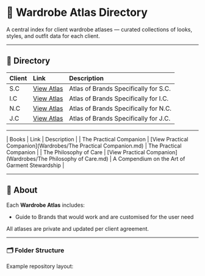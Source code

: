# 👠 Wardrobe Atlas Directory

A central index for client wardrobe atlases — curated collections of looks, styles, and outfit data for each client.

---

## 🧾 Directory

| Client | Link | Description |
|:--|:--|:--|
| S.C | [View Atlas](Wardrobes/S.C_Atlas.md) | Atlas of Brands Specifically for S.C. |
| I.C | [View Atlas](Wardrobes/I.C_Atlas.md) | Atlas of Brands Specifically for I.C. |
| N.C | [View Atlas](Wardrobes/N.C_Atlas.md) | Atlas of Brands Specifically for N.C. |
| J.C | [View Atlas](Wardrobes/J.C_Atlas.md) | Atlas of Brands Specifically for J.C. |

---

| Books | Link | Description |
| The Practical Companion  | [View Practical Companion](Wardrobes/The Practical Companion.md) | The Practical Companion |
| The Philosophy of Care  | [View Practical Companion](Wardrobes/The Philosophy of Care.md) | A Compendium on the Art of Garment Stewardship |

---

## 🧭 About

Each **Wardrobe Atlas** includes:
- Guide to Brands that would work and are customised for the user need

All atlases are private and updated per client agreement.

---

### 🗂 Folder Structure
Example repository layout:

